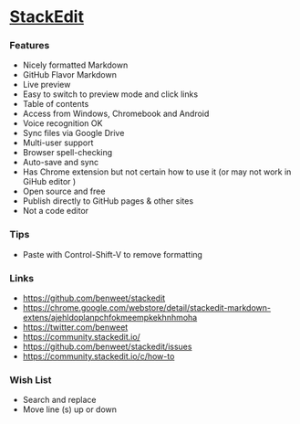 

# [StackEdit]( https://stackedit.io/ )

### Features

* Nicely formatted Markdown
* GitHub Flavor Markdown
* Live preview
* Easy to switch to preview mode and click links
* Table of contents
* Access from Windows, Chromebook and Android
* Voice recognition OK
* Sync files via Google Drive
* Multi-user support
* Browser spell-checking
* Auto-save and sync
* Has Chrome extension but not certain how to use it (or may not work in GiHub editor )
* Open source and free
* Publish directly to GitHub pages & other sites
* Not a code editor


### Tips

* Paste with Control-Shift-V to remove formatting



### Links

* https://github.com/benweet/stackedit
* https://chrome.google.com/webstore/detail/stackedit-markdown-extens/ajehldoplanpchfokmeempkekhnhmoha
* https://twitter.com/benweet
* https://community.stackedit.io/
* https://github.com/benweet/stackedit/issues
* https://community.stackedit.io/c/how-to

### Wish List

* Search and replace
* Move line (s) up or down


